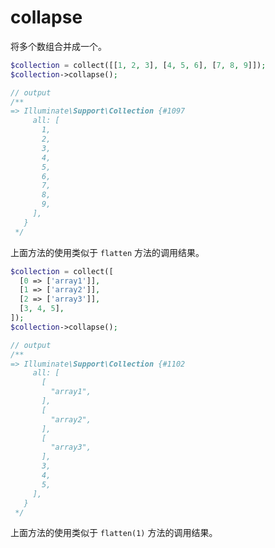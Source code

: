 # collapse

将多个数组合并成一个。

```php
$collection = collect([[1, 2, 3], [4, 5, 6], [7, 8, 9]]);
$collection->collapse();

// output
/**
=> Illuminate\Support\Collection {#1097
     all: [
       1,
       2,
       3,
       4,
       5,
       6,
       7,
       8,
       9,
     ],
   }
 */
```

上面方法的使用类似于 `flatten` 方法的调用结果。

```php
$collection = collect([
  [0 => ['array1']],
  [1 => ['array2']],
  [2 => ['array3']],
  [3, 4, 5],
]);
$collection->collapse();

// output
/**
=> Illuminate\Support\Collection {#1102
     all: [
       [
         "array1",
       ],
       [
         "array2",
       ],
       [
         "array3",
       ],
       3,
       4,
       5,
     ],
   }
 */
```

上面方法的使用类似于 `flatten(1)` 方法的调用结果。
